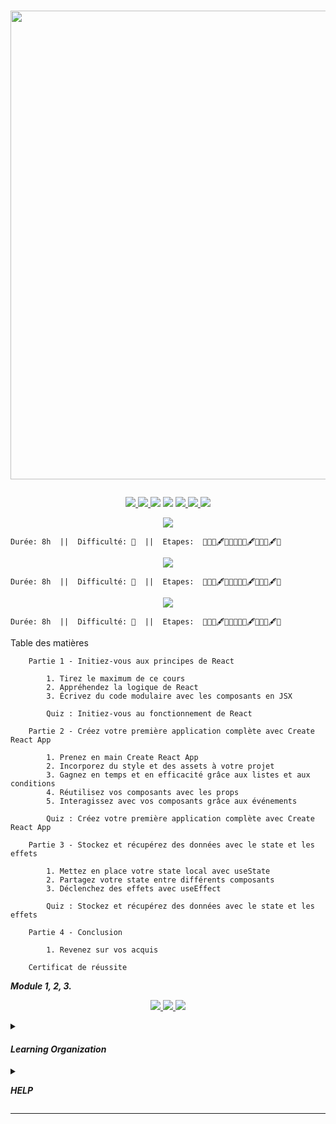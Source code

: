 # <p align="center"><a href="https://github.com/franckdun/Learning-plan_Openclassroom"><img src="https://img.shields.io/badge/🏠-🎓%20 L'Intéligence Artificielle 2023%20🎓-8E24AA" width="750" ></a></p>

<p align="center">
<!-- mail -->
<a href="https://mail.google.com/mail/u/0/#label/Openclassrooms"> <img src="https://img.shields.io/badge/📬-MAIL-7451eb"  >
<!-- Agenda -->
<a href="https://calendar.google.com/calendar/u/0/r/month/2022/7/1?pli=1"> <img src="https://img.shields.io/badge/📆-AGENDA-7451eb"  >
<!-- taches -->
<a href="https://github.com/franckdun/Learning-plan_Openclassrooms/issues?q=is%3Aopen+is%3Aissue+project%3Afranckdun%2F5+sort%3Acreated-asc"> <img src="https://img.shields.io/badge/📌-ALL ISSUES-7451eb" ></a>
<!-- projet -->
<a href="https://github.com/users/franckdun/projects/5"> <img src="https://img.shields.io/badge/🪙-PROJECT-7451eb" ></a>
<!-- progression -->
<a href="https://github.com/franckdun/Learning-plan/milestones?direction=asc&sort=due_date&state=open"><img src="https://img.shields.io/badge/💎-LEARNING%20PLAN-7451eb" > </a>
<!-- statistiques -->
<a href="https://wakatime.com/projects/Learning-plan_Open"><img src="https://img.shields.io/badge/📈-Wakatime-7451eb" > </a>
<!-- Issues -->
<a href="https://github.com/franckdun/Learning-plan_Openclassrooms/issues?q=is%3Aopen+is%3Aissue+project%3Afranckdun%2F5+mil"> <img src="https://img.shields.io/badge/📌-Issues-8E24AA"></a></p>

<!-- Partie 5 ////////////////////////////////////////////////////////////////////////////////////////////////////////////////////////// -->

<p align="center"><a href="https://openclassrooms.com/fr/courses/7008001-debutez-avec-react"> <img src="https://img.shields.io/badge/MODULE_1- Débutez avec l'IA -8E24AA" width="#"> </a></p>

	
	Durée: 8h  ||  Difficulté: 🥑  ||  Etapes:  📌📌📌🖋📌📌📌📌📌🖋📌📌📌🖋📌

<p align="center"><a href="https://openclassrooms.com/fr/courses/7008001-debutez-avec-react"> <img src="https://img.shields.io/badge/MODULE_2- Débutez avec l'IA -8E24AA" width="#"> </a></p>

	
	Durée: 8h  ||  Difficulté: 🥑  ||  Etapes:  📌📌📌🖋📌📌📌📌📌🖋📌📌📌🖋📌


 <p align="center"><a href="https://openclassrooms.com/fr/courses/7008001-debutez-avec-react"> <img src="https://img.shields.io/badge/MODULE_3- Débutez avec l'IA -8E24AA" width="#"> </a></p>

	
	Durée: 8h  ||  Difficulté: 🥑  ||  Etapes:  📌📌📌🖋📌📌📌📌📌🖋📌📌📌🖋📌
Table des matières

```	
    Partie 1 - Initiez-vous aux principes de React

        1. Tirez le maximum de ce cours
        2. Appréhendez la logique de React
        3. Écrivez du code modulaire avec les composants en JSX

        Quiz : Initiez-vous au fonctionnement de React
```
	
```	
    Partie 2 - Créez votre première application complète avec Create React App

        1. Prenez en main Create React App
        2. Incorporez du style et des assets à votre projet
        3. Gagnez en temps et en efficacité grâce aux listes et aux conditions
        4. Réutilisez vos composants avec les props
        5. Interagissez avec vos composants grâce aux événements

        Quiz : Créez votre première application complète avec Create React App
```
	
```	
    Partie 3 - Stockez et récupérez des données avec le state et les effets

        1. Mettez en place votre state local avec useState
        2. Partagez votre state entre différents composants
        3. Déclenchez des effets avec useEffect

        Quiz : Stockez et récupérez des données avec le state et les effets
```
	
```	
    Partie 4 - Conclusion

        1. Revenez sur vos acquis 
```
	
```	
    Certificat de réussite 
```










<summary><p align="left"><em><strong>Module 1, 2, 3.</strong></em></p></summary>


<p align="center"><a href="https://openclassrooms.com/fr/courses/7008001-debutez-avec-react"> <img src="https://img.shields.io/badge/Go%20to-MODULE_1-8E24AA"> </a><a href="https://github.com/franckdun/Open_Projet-7_Module-2"> <img src="https://img.shields.io/badge/Go%20to-MODULE_2-8E24AA"> </a><a href="https://github.com/franckdun/Open_Projet-7_Module-3"> <img src="https://img.shields.io/badge/Go%20to-MODULE_3-8E24AA"> </a></p>
	
	
		
		


<!-- ORGANISATION ///////////////////////////////////////////////////////////////////////////////////////////////////////////// -->	
	
<details><summary><h4><em><strong>Learning Organization</strong></em></h4></summary>
	
<p>la règle est tres simple, remplacez les 📌 epingles par des 🪙 pieces en réalisant les taches 
	pour gagner des 💎 diamands</p>	
		
```
Difficulté
		🍓 - Fraise signale le module facile a exécuter.
		🥑 - Avocat signale le module de difficulté moyenne.
	
Progression
		📌 - Epingle indique le nombre de leçons ou chapitres de chaques module.
		🖋  - Quiz aide à vous évaluer.
		>   - Flèche indique le niveau de la progression en cours.
	
Acquisition
		🪙 - Pièce signale la réussite d'un module effectué.
		💎 - Diamant signale la réussite d'une Partie effectuées.

🏆 - signale la réussite de toutes les Parties.
```	
</details>

<!-- HELP //////////////////////////////////////////////////////////////////////////////////////////////////////////////////// -->
	
<details><summary><p align="left"><em><strong>HELP</strong></em></p></summary>	

<p> <img src="https://github.com/franckdun/Learning-plan_Openclassrooms/blob/main/Formation/Programme_de_Formation/Img/Armel.jpg" width="50"> N'ésiter pas, demandez-moi ; </p>

``` https://openclassrooms.com/fr/mp/nouveau/armel-ajavon-1 ``` </p>

[![Documentation milestones](https://img.shields.io/badge/Doc-Milestones-blue?logo=github&logoColor=white)](https://docs.github.com/en/issues/using-labels-and-milestones-to-track-work/creating-and-editing-milestones-for-issues-and-pull-requests) Pour avoir de l'aide sur le fonctionnement des milestones.

<p align="left"><a href="https://www.zenhub.com/"> <img src="https://img.shields.io/badge/-zenhub-4f57f9?style=for-the-badge&labelColor=white&logo=zenhub&logoColor=4f57f9"> </a>Pour travailler en équipe.</p>

</details>

---

